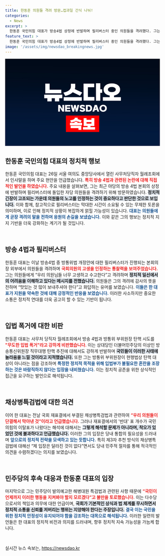 ```yaml
---
title: 한동훈 의원들 격려 방문…컵과일 간식 나눠!
categories:
  - News
excerpt: >
  한동훈 국민의힘 대표가 방송4법 상정에 반발하며 필리버스터 중인 의원들을 격려했다. 그는 무도한 입법 폭거라며 민주당을 비판하고, 의원들에게 최대한 지원하겠다고 약속했다.国회 과학기술정보방송통신위원회 민주당 간사 발의안에 대해서도 문제를 제기했다.
feature_text: >
  한동훈 국민의힘 대표가 방송4법 상정에 반발하며 필리버스터 중인 의원들을 격려했다. 그는 무도한 입법 폭거라며 민주당을 비판하고, 의원들에게 최대한 지원하겠다고 약속했다.国회 과학기술정보방송통신위원회 민주당 간사 발의안에 대해서도 문제를 제기했다.
image: '/assets/img/newsdao_breakingnews.jpg'
---
```


<p><img src="/assets/img/newsdao_breakingnews.jpg" alt="firstkoreanews 속보" /></p>

<h2 data-ke-size="size26">한동훈 국민의힘 대표의 정치적 행보</h2>

<p data-ke-size="size16">한동훈 국민의힘 대표는 26일 서울 여의도 중앙당사에서 열린 사무처당직자 월례조회에서 인사말을 하며 주요 현안을 언급했습니다. <b><span style="color: #ee2323;">특히 방송 4법과 관련된 논란에 대해 직접적인 발언을 하였습니다.</span></b> 주요 내용을 살펴보면, 그는 최근 야당의 방송 4법 본회의 상정에 반발하며 필리버스터에 돌입한 자당 의원들을 격려하기 위해 방문하였습니다. <b><span style="background-color: #21538527;">정치적 긴장이 고조되는 가운데 의원들의 노고를 인정하는 것이 중요하다고 판단한 것으로 보입니다.</span></b> 이와 함께, 참고적으로 필리버스터는 막대한 시간이 소요될 수 있는 무제한 토론을 의미하며, 이로 인해 정치적 상황이 복잡하게 얽힐 가능성이 있습니다. <b><span style="color: #1a5490;">대표는 의원들에게 곧장 격려의 말을 전하며 응원의 손길을 보냈습니다.</span></b> 이와 같은 그의 행보는 정치적 지지 기반을 더욱 강화하는 계기가 될 것입니다.</p>

<p data-ke-size="size16">&nbsp;</p>

<h2 data-ke-size="size26">방송 4법과 필리버스터</h2>

<p data-ke-size="size16">한동훈 대표는 이날 방송4법 중 방통위법 개정안에 대한 필리버스터가 진행되는 본회의장 외부에서 의원들을 격려하며 <b><span style="color: #ee2323;">국회의원의 고생을 인정하는 통찰력을 보여주었습니다.</span></b> 그는 의원들에게 “우리 의원님들 너무 고생하고 수고한다”고 격려하며 <b><span style="background-color: #21538527;">정치적 일선에서의 어려움을 이해하고 있다는 메시지를 전했습니다.</span></b> 의원들은 그의 격려에 감사의 뜻을 전하며 “맛있는 것 많이 보내주셔야 한다”고 화답하는 유머를 보였습니다. <b><span style="color: #1a5490;">이들은 한 대표가 지원을 약속한 것에 대해 긍정적인 반응을 보였습니다.</span></b> 이러한 사소하지만 중요한 소통은 정치적 연대를 더욱 공고히 할 수 있는 기반이 됩니다.</p>

<p data-ke-size="size16">&nbsp;</p>

<h2 data-ke-size="size26">입법 폭거에 대한 비판</h2>

<p data-ke-size="size16">한동훈 대표는 사무처 당직자 월례조회에서 방송 4법과 방통위 부위원장 탄핵 시도를 <b><span style="color: #ee2323;">"무도한 입법 폭거"라고 강하게 비판했습니다.</span></b> 이는 상대당인 더불어민주당의 이상인 방송통신위원장 직무대행 탄핵 추진에 대해서도 강하게 반발하며 <b><span style="background-color: #21538527;">국민들이 이러한 사태에 놀라움을 느낄 것이라고 지적했습니다.</span></b> 또한 그는 방통위 부위원장이 현행법상 탄핵 대상이 아니라는 점을 강조하며 <b><span style="color: #1a5490;">특정한 정치적 목적을 위해 입법부가 불필요한 혼란을 조장하는 것은 바람직하지 않다는 입장을 내비쳤습니다.</span></b> 이는 정치적 공존을 위한 상식적인 접근을 요구하는 발언으로 해석됩니다.</p>

<p data-ke-size="size16">&nbsp;</p>

<h2 data-ke-size="size26">채상병특검법에 대한 의견</h2>

<p data-ke-size="size16">이어 한 대표는 전날 국회 재표결에서 부결된 채상병특검법과 관련하여 <b><span style="color: #ee2323;">“우리 의원들이 단결해서 막아낸 것”이라고 언급했습니다.</span></b> 그러나 재표결에서의 '반대' 표 개수가 국민의힘의 이탈표가 나왔다는 해석에 대해서는 <b><span style="background-color: #21538527;">그렇게 해석할 문제가 아니라며, 착오가 있었던 것에 불과하다고 언급했습니다.</span></b> 이러한 그의 입장은 당내 통합의 필요성을 드러내며 <b><span style="color: #1a5490;">앞으로의 정치적 전략을 모색하고 있는 듯합니다.</span></b> 특히 제3자 추천 방식의 채상병특검법에 대해선 “제 입장은 달라진 것이 없다”면서도 당내 민주적 절차를 통해 적극적인 의견을 수렴하겠다는 의지를 보였습니다.</p>

<p data-ke-size="size16">&nbsp;</p>

<h2 data-ke-size="size26">민주당의 후속 대응과 한동훈 대표의 입장</h2>

<p data-ke-size="size16">마지막으로 그는 민주당이 발의예고한 해병대원 특검법과 관련된 사항 때문에 <b><span style="color: #ee2323;">“국민이 언제까지 이러한 행동을 지켜봐야 할지 모르겠다”고 불만을 토로했습니다.</span></b> 이는 다수당으로서의 책임과 의무에 대한 언급이며, <b><span style="background-color: #21538527;">국회가 기본적인 상식과 법 체계를 무시하면서 정치적 소통을 신뢰를 저버리는 행위는 지양해야 한다는 주장입니다.</span></b> <b><span style="color: #1a5490;">결국 이는 국민을 위한 정치적 안정성이 유지되어야 함을 강조하는 대목으로 해석됩니다.</span></b> 이러한 일련의 발언들은 한 대표의 정치적 비전과 의지를 드러내며, 향후 정치적 지속 가능성을 가늠케 합니다.</p>

<p data-ke-size="size16">&nbsp;</p>
실시간 뉴스 속보는, <a href="https://newsdao.kr" rel="dofollow">https://newsdao.kr</a>


